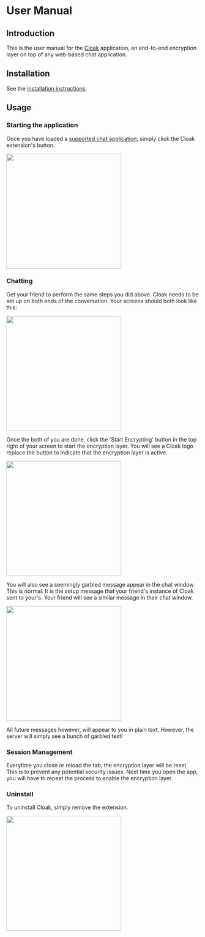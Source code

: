 # User Manual

## Introduction

This is the user manual for the [Cloak](./index.md) application, an end-to-end encryption layer on top of any web-based chat application.

## Installation

See the [installation instructions](./index.md#install).

## Usage

### Starting the application

Once you have loaded a [supported chat application](./index.md#supported-chat-applications), simply click the Cloak extension's button.

<img src="https://i.imgur.com/gNJn1mY.png" height=300>

### Chatting

Get your friend to perform the same steps you did above. Cloak needs to be set up on both ends of the conversation. Your screens should both look like this:

<img src="https://i.imgur.com/JV5S5ds.png" height=300>

Once the both of you are done, click the 'Start Encrypting' button in the top right of your screen to start the encryption layer. You will see a Cloak logo replace the button to indicate that the encryption layer is active.

<img src="https://i.imgur.com/gTET5ks.png" height=300>

You will also see a seemingly garbled message appear in the chat window. This is normal. It is the setup message that your friend's instance of Cloak sent to your's. Your friend will see a similar message in their chat window.

<img src="https://i.imgur.com/DgQGnQB.png" height=300>

All future messages however, will appear to you in plain text. However, the server will simply see a bunch of garbled text!

### Session Management

Everytime you close or reload the tab, the encryption layer will be reset. This is to prevent any potential security issues. Next time you open the app, you will have to repeat the process to enable the encryption layer.

### Uninstall

To uninstall Cloak, simply remove the extension.

<img src="https://i.imgur.com/wLXdqhs.png" height=300>
